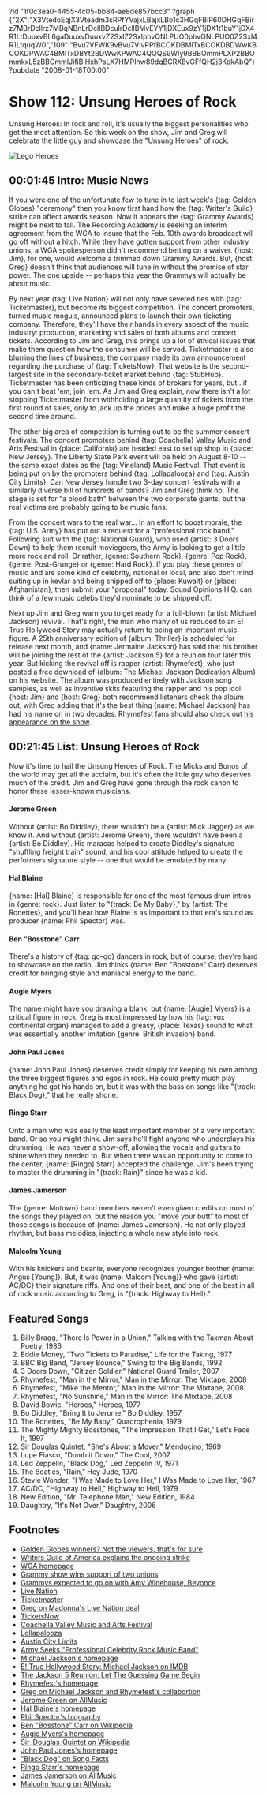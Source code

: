 ?id "1f0c3ea0-4455-4c05-bb84-ae8de857bcc3"
?graph {"2X":"X3VtedoEqjX3Vteadm3sRPfYVajxLBajxLBo1c3HGqFBiP60DHGqFBirz7MBrDcllrz7MBqNBnLrDcllBDculrDcllBMvEYY1jDXEux9zY1jDX1t1buY1jDX4R1LtDuuxvBL6gaDuuxvDuuxvZ2SxIZ2SxIphvQNLPUO0phvQNLPUO0Z2SxI4R1LtquqW0","109":"Bvu7VFWK9vBvu7VlvPPfBCOKDBMlTxBCOKDBDWwKBCOKDPWAC4BMlTxDBYt2BDWwKPWAC4QQQS9WIy9BBBOmmPLXP2BBOmmkxL5zBBOmmIJifiBIHxhPsLX7HMPIhw89dqBCRX8vGFfQH2j3KdkAbQ"}
?pubdate "2008-01-18T00:00"

# Show 112: Unsung Heroes of Rock
Unsung Heroes: In rock and roll, it's usually the biggest personalities who get the most attention. So this week on the show, Jim and Greg will celebrate the little guy and showcase the "Unsung Heroes" of rock.

![Lego Heroes](https://static.soundopinions.org/images/2008/unsungheroes.jpg)

## 00:01:45 Intro: Music News
If you were one of the unfortunate few to tune in to last week's {tag: Golden Globes} "ceremony" then you know first hand how the {tag: Writer's Guild} strike can affect awards season. Now it appears the {tag: Grammy Awards} might be next to fall. The Recording Academy is seeking an interim agreement from the WGA to insure that the Feb. 10th awards broadcast will go off without a hitch. While they have gotten support from other industry unions, a WGA spokesperson didn't recommend betting on a waiver. {host: Jim}, for one, would welcome a trimmed down Grammy Awards. But, {host: Greg} doesn't think that audiences will tune in without the promise of star power. The one upside -- perhaps this year the Grammys will actually be about music.

By next year {tag: Live Nation} will not only have severed ties with {tag: Ticketmaster}, but become its biggest competition. The concert promoters, turned music moguls, announced plans to launch their own ticketing company. Therefore, they'll have their hands in every aspect of the music industry: production, marketing and sales of both albums and concert tickets. According to Jim and Greg, this brings up a lot of ethical issues that make them question how the consumer will be served. Ticketmaster is also blurring the lines of business; the company made its own announcement regarding the purchase of {tag: TicketsNow}. That website is the second-largest site in the secondary-ticket market behind {tag: StubHub}. Ticketmaster has been criticizing these kinds of brokers for years, but...if you can't beat 'em, join 'em. As Jim and Greg explain, now there isn't a lot stopping Ticketmaster from withholding a large quantity of tickets from the first round of sales, only to jack up the prices and make a huge profit the second time around.

The other big area of competition is turning out to be the summer concert festivals. The concert promoters behind {tag: Coachella} Valley Music and Arts Festival in {place: California} are headed east to set up shop in {place: New Jersey}. The Liberty State Park event will be held on August 8-10 -- the same exact dates as the {tag: Vineland} Music Festival. That event is being put on by the promoters behind {tag: Lollapalooza} and {tag: Austin City Limits}. Can New Jersey handle two 3-day concert festivals with a similarly diverse bill of hundreds of bands? Jim and Greg think no. The stage is set for "a blood bath" between the two corporate giants, but the real victims are probably going to be music fans.

From the concert wars to the real war... In an effort to boost morale, the {tag: U.S. Army} has put out a request for a "professional rock band." Following suit with the {tag: National Guard}, who used {artist: 3 Doors Down} to help them recruit moviegoers, the Army is looking to get a little more rock and roll. Or rather, {genre: Southern Rock}, {genre: Pop Rock}, {genre: Post-Grunge} or {genre: Hard Rock}. If you play these genres of music and are some kind of celebrity, national or local, and also don't mind suiting up in kevlar and being shipped off to {place: Kuwait} or {place: Afghanistan}, then submit your "proposal" today. Sound Opinions H.Q. can think of a few music celebs they'd nominate to be shipped off.

Next up Jim and Greg warn you to get ready for a full-blown {artist: Michael Jackson} revival. That's right, the man who many of us reduced to an E! True Hollywood Story may actually return to being an important music figure. A 25th anniversary edition of {album: Thriller} is scheduled for release next month, and {name: Jermaine Jackson} has said that his brother will be joining the rest of the {artist: Jackson 5} for a reunion tour later this year. But kicking the revival off is rapper {artist: Rhymefest}, who just posted a free download of {album: The Michael Jackson Dedication Album} on his website. The album was produced entirely with Jackson song samples, as well as inventive skits featuring the rapper and his pop idol. {host: Jim} and {host: Greg} both recommend listeners check the album out, with Greg adding that it's the best thing {name: Michael Jackson} has had his name on in two decades. Rhymefest fans should also check out [his appearance on the show](/show/33/).

## 00:21:45 List: Unsung Heroes of Rock
Now it's time to hail the Unsung Heroes of Rock. The Micks and Bonos of the world may get all the acclaim, but it's often the little guy who deserves much of the credit. Jim and Greg have gone through the rock canon to honor these lesser-known musicians.

#### Jerome Green
Without {artist: Bo Diddley}, there wouldn't be a {artist: Mick Jagger} as we know it. And without {artist: Jerome Green}, there wouldn't have been a {artist: Bo Diddley}. His maracas helped to create Diddley's signature "shuffling freight train" sound, and his cool attitude helped to create the performers signature style -- one that would be emulated by many. 

#### Hal Blaine
{name: [Hal] Blaine} is responsible for one of the most famous drum intros in {genre: rock}. Just listen to "{track: Be My Baby}," by {artist: The Ronettes}, and you'll hear how Blaine is as important to that era's sound as producer {name: Phil Spector} was.

#### Ben "Bosstone" Carr
There's a history of {tag: go-go} dancers in rock, but of course, they're hard to showcase on the radio. Jim thinks {name: Ben "Bosstone" Carr} deserves credit for bringing style and maniacal energy to the band.

#### Augie Myers
The name might have you drawing a blank, but {name: [Augie] Myers} is a critical figure in rock. Greg is most impressed by how his {tag: vox continental organ} managed to add a greasy, {place: Texas} sound to what was essentially another imitation {genre: British invasion} band.

#### John Paul Jones
{name: John Paul Jones} deserves credit simply for keeping his own among the three biggest figures and egos in rock. He could pretty much play anything he got his hands on, but it was with the bass on songs like "{track: Black Dog}," that he really shone.

#### Ringo Starr
Onto a man who was easily the least important member of a very important band. Or so you might think. Jim says he'll fight anyone who underplays his drumming. He was never a show-off, allowing the vocals and guitars to shine when they needed to. But when there was an opportunity to come to the center, {name: [Ringo] Starr} accepted the challenge. Jim's been trying to master the drumming in "{track: Rain}" since he was a kid.

#### James Jamerson
The {genre: Motown} band members weren't even given credits on most of the songs they played on, but the reason you "move your butt" to most of those songs is because of {name: James Jamerson}. He not only played rhythm, but bass melodies, injecting a whole new style into rock.

#### Malcolm Young
With his knickers and beanie, everyone recognizes younger brother {name: Angus [Young]}. But, it was {name: Malcom [Young]} who gave {artist: AC/DC} their signature riffs. And one of their best, and one of the best in all of rock music according to Greg, is "{track: Highway to Hell}." 

## Featured Songs
1. Billy Bragg, "There Is Power in a Union," Talking with the Taxman About Poetry, 1986
2. Eddie Money, "Two Tickets to Paradise," Life for the Taking, 1977
3. BBC Big Band, "Jersey Bounce," Swing to the Big Bands, 1992
4. 3 Doors Down, "Citizen Soldier," National Guard Trailer, 2007
5. Rhymefest, "Man in the Mirror," Man in the Mirror: The Mixtape, 2008
6. Rhymefest, "Mike the Mentor," Man in the Mirror: The Mixtape, 2008
7. Rhymefest, "No Sunshine," Man in the Mirror: The Mixtape, 2008
8. David Bowie, "Heroes," Heroes, 1977
9. Bo Diddley, "Bring It to Jerome," Bo Diddley, 1957
10. The Ronettes, "Be My Baby," Quadrophenia, 1979
11. The Mighty Mighty Bosstones, "The Impression That I Get," Let's Face It, 1997
12. Sir Douglas Quintet, "She's About a Mover," Mendocino, 1969
13. Lupe Fiasco, "Dumb it Down," The Cool, 2007
14. Led Zeppelin, "Black Dog," Led Zeppelin IV, 1971
15. The Beatles, "Rain," Hey Jude, 1970
16. Stevie Wonder, "I Was Made to Love Her," I Was Made to Love Her, 1967
17. AC/DC, "Highway to Hell," Highway to Hell, 1979
18. New Edition, "Mr. Telephone Man," New Edition, 1984
19. Daughtry, "It's Not Over," Daughtry, 2006

## Footnotes
- [Golden Globes winners? Not the viewers, that's for sure](http://featuresblogs.chicagotribune.com/entertainment_tv/2008/01/golden-globes.html)
- [Writers Guild of America explains the ongoing strike](http://www.youtube.com/watch?v=oJ55Ir2jCxk)
- [WGA homepage](http://www.wga.org/)
- [Grammy show wins support of two unions](http://www.latimes.com/entertainment/news/music/la-fi-grammy16jan16,1,3361038.story?coll=la-entnews-music-topstories)
- [Grammys expected to go on with Amy Winehouse, Beyonce](http://hollywoodinsider.ew.com/2008/01/grammy-update-w.html)
- [Live Nation](http://www.livenation.com/)
- [Ticketmaster](http://www.ticketmaster.com/)
- [Greg on Madonna's Live Nation deal](http://leisureblogs.chicagotribune.com/turn_it_up/2007/10/madonnas-live-n.html)
- [TicketsNow](http://www.ticketsnow.com/)
- [Coachella Valley Music and Arts Festival](http://www.coachella.com/)
- [Lollapalooza](http://www.lollapalooza.com/)
- [Austin City Limits](http://www.aclfestival.com/)
- [Army Seeks "Professional Celebrity Rock Music Band"](http://blog.wired.com/defense/2008/01/army-seeks-prof.html)
- [Michael Jackson's homepage](http://www.michaeljackson.com/)
- [E! True Hollywood Story: Michael Jackson on IMDB](http://www.imdb.com/title/tt0417966/)
- [The Jackson 5 Reunion: Let The Guessing Game Begin](http://idolator.com/tunes/rumors/the-jackson-5-reunion-let-the-guessing-game-begin-326360.php)
- [Rhymefest's homepage](http://www.rhymefest.com/)
- [Greg on Michael Jackson and Rhymefest's collabortion](http://leisureblogs.chicagotribune.com/turn_it_up/2008/01/michael-jackson.html)
- [Jerome Green on AllMusic](http://www.allmusic.com/artist/jerome-green-mn0000325428)
- [Hal Blaine's homepage](http://halblaine.com/)
- [Phil Spector's biography](http://www.history-of-rock.com/spector.htm)
- [Ben "Bosstone" Carr on Wikipedia](http://en.wikipedia.org/wiki/The_Mighty_Mighty_Bosstones#Band_members)
- [Augie Myers's homepage](http://www.augiemeyers.com/)
- [Sir_Douglas_Quintet on Wikipedia](http://en.wikipedia.org/wiki/Sir_Douglas_Quintet)
- [John Paul Jones's homepage](http://www.johnpauljones.com/)
- ["Black Dog" on Song Facts](http://www.songfacts.com/detail.php?id=334)
- [Ringo Starr's homepage](http://www.ringostarr.com/)
- [James Jamerson on AllMusic](http://www.allmusic.com/artist/james-jamerson-mn0000123578)
- [Malcolm Young on AllMusic](http://www.allmusic.com/artist/malcolm-young-mn0000562418)
